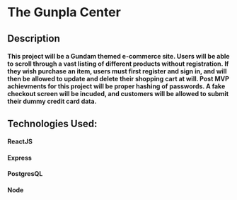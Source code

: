 # The Gunpla Center

## Description
#### This project will be a Gundam themed e-commerce site. Users will be able to scroll through a vast listing of different products without registration. If they wish purchase an item, users must first register and sign in, and will then be allowed to update and delete their shopping cart at will. Post MVP achievments for this project will be proper hashing of passwords. A fake checkout screen will be incuded, and customers will be allowed to submit their dummy credit card data.

## Technologies Used:
#### ReactJS
#### Express
#### PostgresQL
#### Node

